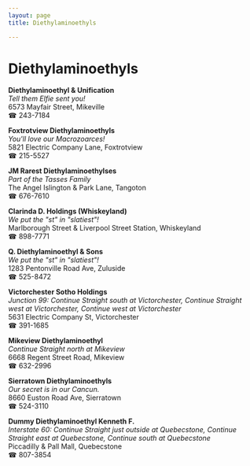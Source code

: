 ```yaml
---
layout: page 
title: Diethylaminoethyls

---
```



# Diethylaminoethyls


 **Diethylaminoethyl & Unification**  
_Tell them Elfie sent you!_  
6573 Mayfair Street, Mikeville  
☎ 243-7184

**Foxtrotview Diethylaminoethyls**  
_You'll love our Macrozoarces!_  
5821 Electric Company Lane, Foxtrotview  
☎ 215-5527

**JM Rarest Diethylaminoethylses**  
_Part of the Tasses Family_  
The Angel Islington & Park Lane, Tangoton  
☎ 676-7610

**Clarinda D. Holdings (Whiskeyland)**  
_We put the "st" in "slatiest"!_  
Marlborough Street & Liverpool Street Station, Whiskeyland  
☎ 898-7771

**Q. Diethylaminoethyl & Sons**  
_We put the "st" in "slatiest"!_  
1283 Pentonville Road Ave, Zuluside  
☎ 525-8472

**Victorchester Sotho Holdings**  
_Junction 99: Continue Straight south at Victorchester, Continue Straight west at Victorchester, Continue west at Victorchester_  
5631 Electric Company St, Victorchester  
☎ 391-1685

**Mikeview Diethylaminoethyl**  
_Continue Straight north at Mikeview_  
6668 Regent Street Road, Mikeview  
☎ 632-2996

**Sierratown Diethylaminoethyls**  
_Our secret is in our Cancun._  
8660 Euston Road Ave, Sierratown  
☎ 524-3110

**Dummy Diethylaminoethyl Kenneth F.**  
_Interstate 60: Continue Straight just outside at Quebecstone, Continue Straight east at Quebecstone, Continue south at Quebecstone_  
Piccadilly & Pall Mall, Quebecstone  
☎ 807-3854


